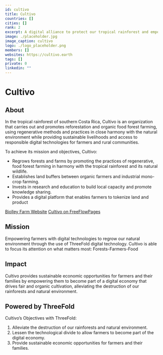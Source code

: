 ```yaml
---
id: cultivo
title: Cultivo
countries: []
cities: []
rank: 2
excerpt: A digital alliance to protect our tropical rainforest and empower its inhabitants.
image: ./placeholder.jpg
image_caption: cultivo
logo: ./logo_placeholder.png
members: []
websites: https://cultivo.earth
tags: []
private: 0
linkedin: ""
---
```


# Cultivo

## About

In the tropical rainforest of southern Costa Rica, Cultivo is an organization that carries out and promotes reforestation and organic food forest farming, using regenerative methods and practices in close harmony with the natural environment while providing sustainable livelihoods and access to responsible digital technologies for farmers and rural communities.

To achieve its mission and objectives, Cultivo:

- Regrows forests and farms by promoting the practices of regenerative, food forest farming in harmony with the tropical rainforest and its natural wildlife.
- Establishes land buffers between organic farmers and industrial mono-crop farming.
- Invests in research and education to build local capacity and promote knowledge sharing.
- Provides a digital platform that enables farmers to tokenize land and product

[Biolley Farm Website](http://www.biolleyfarms.com/)
[Cultivo on FreeFlowPages](https://freeflowpages.com/s/cultivo/)

## Mission

Empowering farmers with digital technologies to regrow our natural environment through the use of ThreeFold digital technology. Cultivo is able to focus its attention on what matters most: Forests-Farmers-Food

## Impact

Cultivo provides sustainable economic opportunities for farmers and their families by empowering them to become part of a digital economy that drives fair and organic cultivation, alleviating the destruction of our rainforests and natural environment.

## Powered by ThreeFold

Cultivo’s Objectives with ThreeFold:

1. Alleviate the destruction of our rainforests and natural environment.
2. Lessen the technological divide to allow farmers to become part of the digital economy.
3. Provide sustainable economic opportunities for farmers and their families.

<!-- ## Support this project

## TFGrid Solution

### Roadmap
 -->
